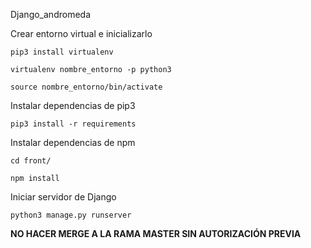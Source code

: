 Django_andromeda

Crear entorno virtual e inicializarlo

`pip3 install virtualenv`

`virtualenv nombre_entorno -p python3` 

`source nombre_entorno/bin/activate`


Instalar dependencias de pip3

`pip3 install -r requirements`

Instalar dependencias de npm

`cd front/`

`npm install`

Iniciar servidor de Django

`python3 manage.py runserver`


**NO HACER MERGE A LA RAMA MASTER SIN AUTORIZACIÓN PREVIA**






